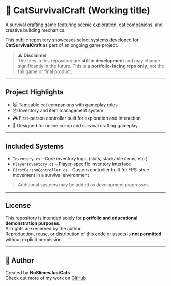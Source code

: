 # 🐾 CatSurvivalCraft (Working title)

A survival crafting game featuring scenic exploration, cat companions, and creative building mechanics.

This public repository showcases select systems developed for **CatSurvivalCraft** as part of an ongoing game project.

> ⚠️ **Disclaimer**  
> The files in this repository are **still in development** and may change significantly in the future. This is a **portfolio-facing repo only**, not the full game or final product.

---

## Project Highlights

- 🐱 Tameable cat companions with gameplay roles  
- 📦 Inventory and item management system  
- 🎮 First-person controller built for exploration and interaction  
- 🌿 Designed for online co-op and survival crafting gameplay  

---

## Included Systems

- `Inventory.cs` – Core inventory logic (slots, stackable items, etc.)  
- `PlayerInventory.cs` – Player-specific inventory interface  
- `FirstPersonController.cs` – Custom controller built for FPS-style movement in a survival environment  

> Additional systems may be added as development progresses.

---

## License

This repository is intended solely for **portfolio and educational demonstration purposes**.  
All rights are reserved by the author.  
Reproduction, reuse, or distribution of this code or assets is **not permitted** without explicit permission.

---

## 👋 Author

Created by **NoSlimesJustCats**  
Check out more of my work on [GitHub](https://github.com/NoSlimesJustCats)

